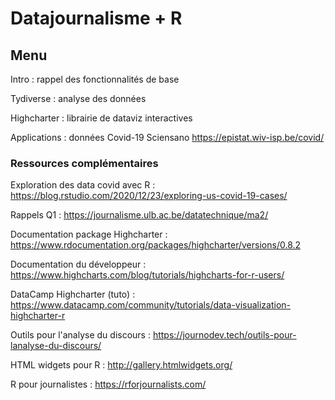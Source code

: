 # Datajournalisme + R 

## Menu

Intro : rappel des fonctionnalités de base

Tydiverse : analyse des données

Highcharter : librairie de dataviz interactives

Applications : données Covid-19 Sciensano https://epistat.wiv-isp.be/covid/

### Ressources complémentaires

Exploration des data covid avec R : https://blog.rstudio.com/2020/12/23/exploring-us-covid-19-cases/

Rappels Q1 : https://journalisme.ulb.ac.be/datatechnique/ma2/

Documentation package Highcharter : https://www.rdocumentation.org/packages/highcharter/versions/0.8.2

Documentation du développeur : https://www.highcharts.com/blog/tutorials/highcharts-for-r-users/

DataCamp Highcharter (tuto) : https://www.datacamp.com/community/tutorials/data-visualization-highcharter-r

Outils pour l'analyse du discours : https://journodev.tech/outils-pour-lanalyse-du-discours/

HTML widgets pour R : http://gallery.htmlwidgets.org/

R pour journalistes : https://rforjournalists.com/
